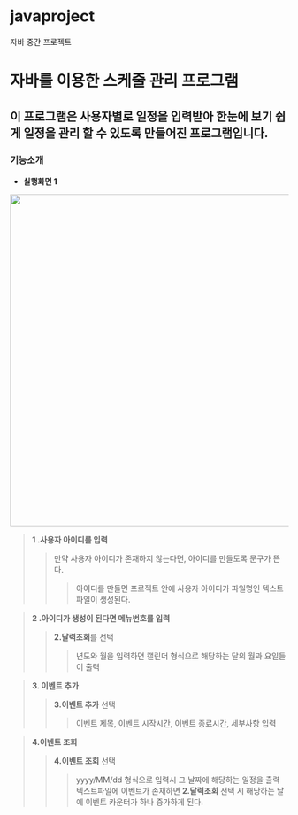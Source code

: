 # javaproject
자바 중간 프로젝트

# 자바를 이용한 스케줄 관리 프로그램

이 프로그램은 사용자별로 일정을 입력받아 한눈에 보기 쉽게 일정을 관리 할 수 있도록 만들어진 프로그램입니다.
-----------
### 기능소개
+ **실행화면 1**
<img src = "https://github.com/user-attachments/assets/1546d964-649d-4c9c-a50f-19a916de77c6" width = "1000" height="600"/>


> **1 .사용자 아이디를 입력**
> > 만약 사용자 아이디가 존재하지 않는다면, 아이디를 만들도록 문구가 뜬다.
> > >아이디를 만들면 프로젝트 안에 사용자 아이디가 파일명인 텍스트파일이 생성된다.


> **2 .아이디가 생성이 된다면 메뉴번호를 입력**
> > **2.달력조회**를 선택
> > >년도와 월을 입력하면 캘린더 형식으로 해당하는 달의 월과 요일들이 출력


> **3. 이벤트 추가**
> > **3.이벤트 추가** 선택
> > >이벤트 제목, 이벤트 시작시간, 이벤트 종료시간, 세부사항 입력


> **4.이벤트 조회**
> >**4.이벤트 조회** 선택
> > >yyyy/MM/dd 형식으로 입력시 그 날짜에 해당하는 일정을 출력
> > > 텍스트파일에 이벤트가 존재하면  **2.달력조회** 선택 시 해당하는 날에 이벤트 카운터가 하나 증가하게 된다.




